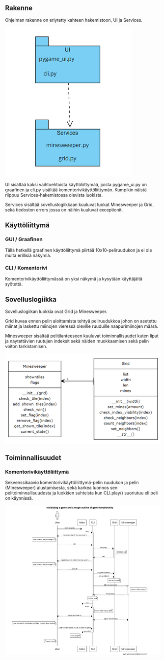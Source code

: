 ## Rakenne

Ohjelman rakenne on eriytetty kahteen hakemistoon, UI ja Services.

![Pakkauskaavio](./kuvat/Pakkauskaavio.png)

UI sisältää kaksi vaihtoehtoista käyttöliittymää, joista pygame_ui.py on graafinen ja cli.py sisältää komentorivikäyttöliittymän. Kumpikin näistä riippuu Services-hakemistossa olevista luokista.

Services sisältää sovelluslogiikkaan kuuluvat luokat Minesweeper ja Grid, sekä tiedoston errors jossa on näihin kuuluvat exceptionit.

## Käyttöliittymä

### GUI / Graafinen

Tällä hetkellä graafinen käyttöliittymä piirtää 10x10-peliruudukon ja ei ole muita erillisiä näkymiä.

### CLI / Komentorivi

Komentorivikäyttöliittymässä on yksi näkymä ja kysytään käyttäjältä syötettä.

## Sovelluslogiikka

Sovelluslogiikan luokkia ovat Grid ja Minesweeper.

Grid kuvaa ennen pelin aloittamista tehtyä peliruudukkoa johon on asetettu miinat ja laskettu miinojen vieressä oleville ruuduille naapurimiinojen määrä.

Minesweeper sisältää pelitilanteeseen kuuluvat toiminnallisuudet kuten liput ja näytettävien ruutujen indeksit sekä näiden muokkaamisen sekä pelin voiton tarkistamisen.

![Luokkakaavio](./kuvat/Luokkakaavio_entities.png)

## Toiminnallisuudet

### Komentorivikäyttöliittymä

Sekvenssikaavio komentorivikäyttöliittymä-pelin ruudukon ja pelin (Minesweeper) alustamisesta, sekä karkea luonnos sen pelitoiminnallisuudesta ja luokkien suhteista kun CLI.play() suoriutuu eli peli on käynnissä.

![Sekvenssikaavio](./kuvat/Sequence_diagram.png)
